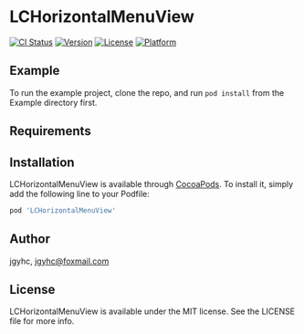 # LCHorizontalMenuView

[![CI Status](https://img.shields.io/travis/jgyhc/LCHorizontalMenuView.svg?style=flat)](https://travis-ci.org/jgyhc/LCHorizontalMenuView)
[![Version](https://img.shields.io/cocoapods/v/LCHorizontalMenuView.svg?style=flat)](https://cocoapods.org/pods/LCHorizontalMenuView)
[![License](https://img.shields.io/cocoapods/l/LCHorizontalMenuView.svg?style=flat)](https://cocoapods.org/pods/LCHorizontalMenuView)
[![Platform](https://img.shields.io/cocoapods/p/LCHorizontalMenuView.svg?style=flat)](https://cocoapods.org/pods/LCHorizontalMenuView)

## Example

To run the example project, clone the repo, and run `pod install` from the Example directory first.

## Requirements

## Installation

LCHorizontalMenuView is available through [CocoaPods](https://cocoapods.org). To install
it, simply add the following line to your Podfile:

```ruby
pod 'LCHorizontalMenuView'
```

## Author

jgyhc, jgyhc@foxmail.com

## License

LCHorizontalMenuView is available under the MIT license. See the LICENSE file for more info.
